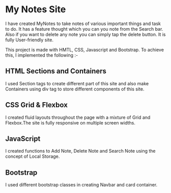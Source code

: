 # My Notes Site


I have created MyNotes to take notes of various important things and task to do. It has a feature thought which you can you note from the Search bar. Also if you want to delete any note you can simply tap the delete button. It is fully User-friendly site.


This project is made with HMTL, CSS, Javascript and Bootstrap. To achieve this, I implemented the following :- 



## HTML Sections and Containers
I used Section tags to create different part of this site and also make Containers using div tag to store different components of this site. 



## CSS Grid & Flexbox 
I created fluid layouts throughout the page with a mixture of Grid and Flexbox.The site is fully responsive on multiple screen widths.



## JavaScript
I created functions to Add Note, Delete Note and Search Note using the concept of Local Storage.

## Bootstrap
I used different bootstrap classes in creating Navbar and card container.











